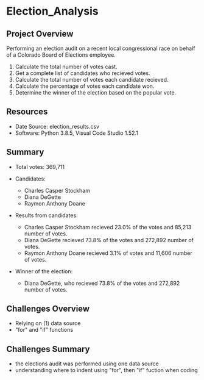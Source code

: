 # Election_Analysis

## Project Overview
Performing an election audit on a recent local congressional race on behalf of a Colorado Board of Elections employee.

1. Calculate the total number of votes cast.
2. Get a complete list of candidates who recieved votes.
3. Calculate the total number of votes each candidate recieved.
4. Calculate the percentage of votes each candidate won.
5. Determine the winner of the election based on the popular vote.
    

## Resources 
- Date Source: election_results.csv 
- Software: Python 3.8.5, Visual Code Studio 1.52.1

## Summary
- Total votes: 369,711

- Candidates:
  - Charles Casper Stockham
  - Diana DeGette
  - Raymon Anthony Doane

- Results from candidates:
  - Charles Casper Stockham recieved 23.0% of the votes and 85,213 number of votes.
  - Diana DeGette recieved 73.8% of the votes and 272,892 number of votes.
  - Raymon Anthony Doane recieved 3.1% of votes and 11,606 number of votes.

- Winner of the election:
  - Diana DeGette, who recieved 73.8% of the votes and 272,892 number of votes.

## Challenges Overview
- Relying on (1) data source
- "for" and "if" functions

## Challenges Summary
- the elections audit was performed using one data source 
- understanding where to indent using "for", then "if" fuction when coding
